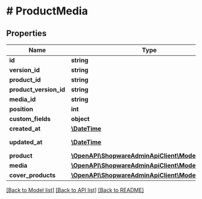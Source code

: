 # # ProductMedia

## Properties

Name | Type | Description | Notes
------------ | ------------- | ------------- | -------------
**id** | **string** |  | [optional]
**version_id** | **string** |  | [optional]
**product_id** | **string** |  |
**product_version_id** | **string** |  | [optional]
**media_id** | **string** |  |
**position** | **int** |  | [optional]
**custom_fields** | **object** |  | [optional]
**created_at** | [**\DateTime**](\DateTime.md) |  | [readonly]
**updated_at** | [**\DateTime**](\DateTime.md) |  | [optional] [readonly]
**product** | [**\OpenAPI\ShopwareAdminApiClient\Model\Product**](Product.md) |  | [optional]
**media** | [**\OpenAPI\ShopwareAdminApiClient\Model\Media**](Media.md) |  | [optional]
**cover_products** | [**\OpenAPI\ShopwareAdminApiClient\Model\Product[]**](Product.md) |  | [optional]

[[Back to Model list]](../../README.md#models) [[Back to API list]](../../README.md#endpoints) [[Back to README]](../../README.md)
